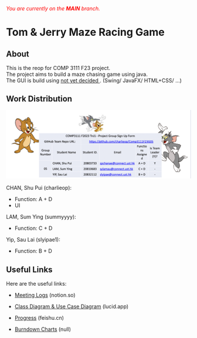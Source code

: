 <i style="color: red">You are currently on the <b>MAIN</b> branch. </i>

# Tom & Jerry Maze Racing Game

## About

This is the reop for COMP 3111 F23 project.  
The project aims to build a maze chasing game using java.  
The GUI is build using <ins> not yet decided </ins>. (Swing/ JavaFX/ HTML+CSS/ ...)

## Work Distribution
![CHAN-A+D; LAM-C+D; YIP-B+D;](./work-distribution.jpg "Work Distribution")

CHAN, Shu Pui (charlieop):
- Function: A + D
- UI

LAM, Sum Ying (summyyyy):
- Function: C + D

Yip, Sau Lai (slyipae1):
- Function: B + D

## Useful Links

Here are the useful links:
- [Meeting Logs](https://www.notion.so/dfb2e2b36b2f484b8591e74be9c1da04?v=bd45b47bd3ea4e4cb6b12933569c0d22) (notion.so)

- [Class Diagram & Use Case Diagram](https://lucid.app/lucidchart/8d4aab76-8d94-4c77-8ee2-5f24908c90b4/edit?viewport_loc=-965%2C-459%2C1677%2C969%2C0_0&invitationId=inv_66e68831-7bf3-4743-9cbb-c6dfee4a3da1) (lucid.app)

- [Progress](https://www.feishu.cn) (feishu.cn)

- [Burndown Charts]() (null)




